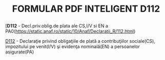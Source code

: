 <h1><p align="center" width="100%">FORMULAR PDF INTELIGENT  D112</p></h1>

[**D112** - Decl.priv.oblig.de plata ale CS,I/V si EN a PA0(https://static.anaf.ro/static/10/Anaf/Declaratii_R/112.html)

[D112](https://static.anaf.ro/static/10/Anaf/declunica/d112_pdf_utilizare_09022011.pdf) - Declaraţie privind obligaţiile de plată a contribuţiilor sociale(CS), impozitului pe venit(I/V) şi evidenţa nominală(EN) a persoanelor asigurate(PA)
